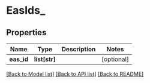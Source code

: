 # EasIds_

## Properties
Name | Type | Description | Notes
------------ | ------------- | ------------- | -------------
**eas_id** | **list[str]** |  | [optional] 

[[Back to Model list]](../README.md#documentation-for-models) [[Back to API list]](../README.md#documentation-for-api-endpoints) [[Back to README]](../README.md)


